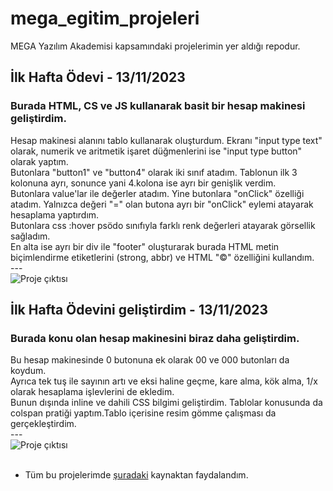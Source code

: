# mega_egitim_projeleri
MEGA Yazılım Akademisi kapsamındaki projelerimin yer aldığı repodur.

## İlk Hafta Ödevi - 13/11/2023
### Burada HTML, CS ve JS kullanarak basit bir hesap makinesi geliştirdim.
Hesap makinesi alanını tablo kullanarak oluşturdum. Ekranı "input type text" olarak, numerik ve aritmetik işaret düğmenlerini ise "input type button" olarak yaptım.<br>
Butonlara "button1" ve "button4" olarak iki sınıf atadım. Tablonun ilk 3 kolonuna ayrı, sonunce yani 4.kolona ise ayrı bir genişlik verdim.<br>
Butonlara value'lar ile değerler atadım. Yine butonlara "onClick" özelliği atadım. Yalnızca değeri "=" olan butona ayrı bir "onClick" eylemi atayarak hesaplama yaptırdım.<br>
Butonlara css :hover psödo sınıfıyla farklı renk değerleri atayarak görsellik sağladım.<br>
En alta ise ayrı bir div ile "footer" oluşturarak burada HTML metin biçimlendirme etiketlerini (strong, abbr) ve HTML "&copy;" özelliğini kullandım.<br>
---<br>
![Proje çıktısı](https://i.hizliresim.com/oa726ww.png)<br>
## İlk Hafta Ödevini geliştirdim - 13/11/2023
### Burada konu olan hesap makinesini biraz daha geliştirdim.
Bu hesap makinesinde 0 butonuna ek olarak 00 ve 000 butonları da koydum.<br>
Ayrıca tek tuş ile sayının artı ve eksi haline geçme, kare alma, kök alma, 1/x olarak hesaplama işlevlerini de ekledim. <br>
Bunun dışında inline ve dahili CSS bilgimi geliştirdim. Tablolar konusunda da colspan pratiği yaptım.Tablo içerisine resim gömme çalışması da gerçekleştirdim.<br>
---<br>
![Proje çıktısı](https://i.hizliresim.com/et6rb9v.png)<br><br>
- Tüm bu projelerimde [şuradaki](https://hackernoon.com/tr/html-ve-javascript-kullanarak-basit-bir-hesap-makinesi-olu%C5%9Fturman%C4%B1n-en-iyi-yolu) kaynaktan faydalandım.
